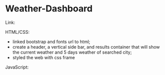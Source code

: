 # Weather-Dashboard

Link:

HTML/CSS:
- linked bootstrap and fonts url to html;
- create a header, a vertical side bar, and results container that will show the current weather and 5 days weather of searched city;
- styled the web with css frame

JavaScript:
